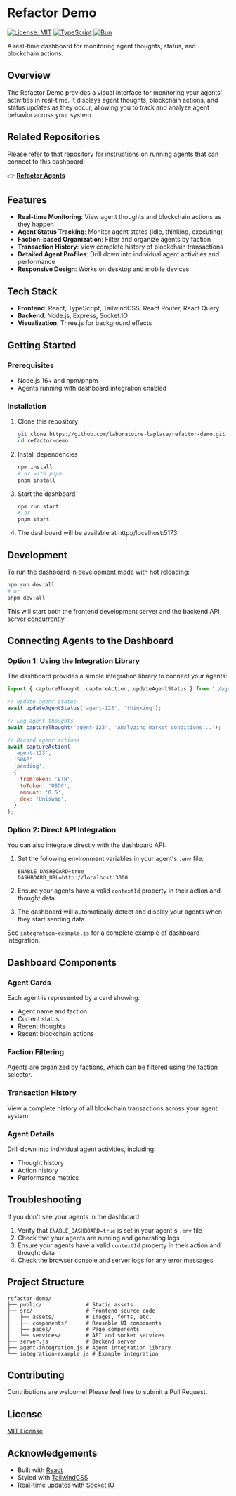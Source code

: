 # Refactor Demo

[![License: MIT](https://img.shields.io/badge/License-MIT-yellow.svg)](https://opensource.org/licenses/MIT)
[![TypeScript](https://img.shields.io/badge/TypeScript-5.7-blue)](https://www.typescriptlang.org/)
[![Bun](https://img.shields.io/badge/Bun-1.0+-orange)](https://bun.sh/)

A real-time dashboard for monitoring agent thoughts, status, and blockchain actions.

## Overview

The Refactor Demo provides a visual interface for monitoring your agents' activities in real-time. It displays agent thoughts, blockchain actions, and status updates as they occur, allowing you to track and analyze agent behavior across your system.

## Related Repositories
Please refer to that repository for instructions on running agents that can connect to this dashboard:

👉 **[Refactor Agents](https://github.com/laboratoire-laplace/refactor)**

## Features

- **Real-time Monitoring**: View agent thoughts and blockchain actions as they happen
- **Agent Status Tracking**: Monitor agent states (idle, thinking, executing)
- **Faction-based Organization**: Filter and organize agents by faction
- **Transaction History**: View complete history of blockchain transactions
- **Detailed Agent Profiles**: Drill down into individual agent activities and performance
- **Responsive Design**: Works on desktop and mobile devices

## Tech Stack

- **Frontend**: React, TypeScript, TailwindCSS, React Router, React Query
- **Backend**: Node.js, Express, Socket.IO
- **Visualization**: Three.js for background effects

## Getting Started

### Prerequisites

- Node.js 16+ and npm/pnpm
- Agents running with dashboard integration enabled

### Installation

1. Clone this repository
   ```bash
   git clone https://github.com/laboratoire-laplace/refactor-demo.git
   cd refactor-demo
   ```

2. Install dependencies
   ```bash
   npm install
   # or with pnpm
   pnpm install
   ```

3. Start the dashboard
   ```bash
   npm run start
   # or
   pnpm start
   ```

4. The dashboard will be available at http://localhost:5173

## Development

To run the dashboard in development mode with hot reloading:

```bash
npm run dev:all
# or
pnpm dev:all
```

This will start both the frontend development server and the backend API server concurrently.

## Connecting Agents to the Dashboard

### Option 1: Using the Integration Library

The dashboard provides a simple integration library to connect your agents:

```javascript
import { captureThought, captureAction, updateAgentStatus } from './agent-integration.js';

// Update agent status
await updateAgentStatus('agent-123', 'thinking');

// Log agent thoughts
await captureThought('agent-123', 'Analyzing market conditions...');

// Record agent actions
await captureAction(
  'agent-123',
  'SWAP',
  'pending',
  {
    fromToken: 'ETH',
    toToken: 'USDC',
    amount: '0.5',
    dex: 'Uniswap',
  }
);
```

### Option 2: Direct API Integration

You can also integrate directly with the dashboard API:

1. Set the following environment variables in your agent's `.env` file:
   ```
   ENABLE_DASHBOARD=true
   DASHBOARD_URL=http://localhost:3000
   ```

2. Ensure your agents have a valid `contextId` property in their action and thought data.

3. The dashboard will automatically detect and display your agents when they start sending data.

See `integration-example.js` for a complete example of dashboard integration.

## Dashboard Components

### Agent Cards
Each agent is represented by a card showing:
- Agent name and faction
- Current status
- Recent thoughts
- Recent blockchain actions

### Faction Filtering
Agents are organized by factions, which can be filtered using the faction selector.

### Transaction History
View a complete history of all blockchain transactions across your agent system.

### Agent Details
Drill down into individual agent activities, including:
- Thought history
- Action history
- Performance metrics

## Troubleshooting

If you don't see your agents in the dashboard:

1. Verify that `ENABLE_DASHBOARD=true` is set in your agent's `.env` file
2. Check that your agents are running and generating logs
3. Ensure your agents have a valid `contextId` property in their action and thought data
4. Check the browser console and server logs for any error messages

## Project Structure

```
refactor-demo/
├── public/              # Static assets
├── src/                 # Frontend source code
│   ├── assets/          # Images, fonts, etc.
│   ├── components/      # Reusable UI components
│   ├── pages/           # Page components
│   └── services/        # API and socket services
├── server.js            # Backend server
├── agent-integration.js # Agent integration library
└── integration-example.js # Example integration
```

## Contributing

Contributions are welcome! Please feel free to submit a Pull Request.

## License

[MIT License](LICENSE)

## Acknowledgements

- Built with [React](https://reactjs.org/)
- Styled with [TailwindCSS](https://tailwindcss.com/)
- Real-time updates with [Socket.IO](https://socket.io/)
